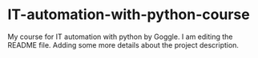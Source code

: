 # IT-automation-with-python-course
My course for IT automation with python by Goggle.
I am editing the README file. Adding some more details about the project description.
